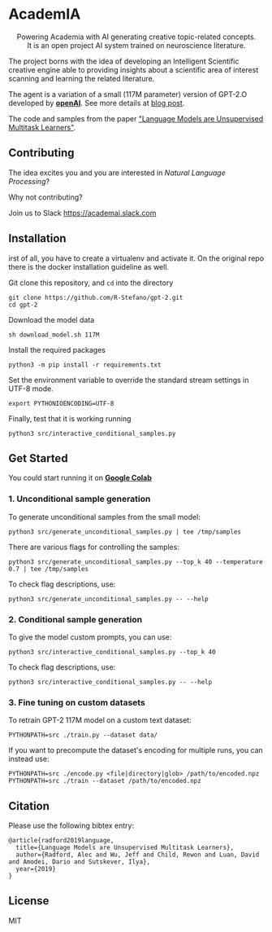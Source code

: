# AcademIA
<p align=center>
Powering Academia with AI generating creative topic-related concepts. <br>
It is an open project AI system trained on neuroscience literature. 
</p>

The project borns with the idea of developing an Intelligent Scientific creative engine able to providing insights about a scientific area of interest scanning and learning the related literature. 


The agent is a variation of a small (117M parameter) version of GPT-2.O developed by [**openAI**](https://openai.com/).
See more details at [blog post](https://blog.openai.com/better-language-models/).

The code and samples from the paper ["Language Models are Unsupervised Multitask Learners"](https://d4mucfpksywv.cloudfront.net/better-language-models/language-models.pdf).

## Contributing
The idea excites you and you are interested in *Natural Language Processing*? 

Why not contributing?

Join us to Slack https://academai.slack.com  
## Installation
irst of all, you have to create a virtualenv and activate it.
On the original repo there is the docker installation guideline as well. 

Git clone this repository, and `cd` into the directory
```
git clone https://github.com/R-Stefano/gpt-2.git
cd gpt-2
```

Download the model data

```
sh download_model.sh 117M
```

Install the required packages
```
python3 -m pip install -r requirements.txt
```

Set the environment variable to override the standard stream settings in UTF-8 mode.
```
export PYTHONIOENCODING=UTF-8
```

Finally, test that it is working running
```
python3 src/interactive_conditional_samples.py
```
## Get Started
You could start running it on [**Google Colab**](https://colab.research.google.com/gist/R-Stefano/db6b50d73bec98186b1ab5c726869585/gpt_2.ipynb)

### 1. Unconditional sample generation

To generate unconditional samples from the small model:
```
python3 src/generate_unconditional_samples.py | tee /tmp/samples
```
There are various flags for controlling the samples:
```
python3 src/generate_unconditional_samples.py --top_k 40 --temperature 0.7 | tee /tmp/samples
```

To check flag descriptions, use:
```
python3 src/generate_unconditional_samples.py -- --help
```

### 2. Conditional sample generation

To give the model custom prompts, you can use:
```
python3 src/interactive_conditional_samples.py --top_k 40
```

To check flag descriptions, use:
```
python3 src/interactive_conditional_samples.py -- --help
```

### 3. Fine tuning on custom datasets

To retrain GPT-2 117M model on a custom text dataset:

```
PYTHONPATH=src ./train.py --dataset data/
```

If you want to precompute the dataset's encoding for multiple runs, you can instead use:

```
PYTHONPATH=src ./encode.py <file|directory|glob> /path/to/encoded.npz
PYTHONPATH=src ./train --dataset /path/to/encoded.npz
```

## Citation

Please use the following bibtex entry:
```
@article{radford2019language,
  title={Language Models are Unsupervised Multitask Learners},
  author={Radford, Alec and Wu, Jeff and Child, Rewon and Luan, David and Amodei, Dario and Sutskever, Ilya},
  year={2019}
}
```

## License

MIT
